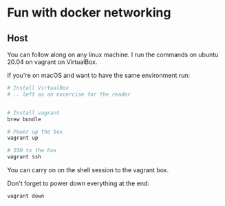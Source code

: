 # Fun with docker networking


## Host

You can follow along on any linux machine. I run the commands on ubuntu 20.04 on vagrant on VirtualBox.

If you're on macOS and want to have the same environment run:

```sh
# Install VirtualBox
# .. left as an excercise for the reader


# Install vagrant
brew bundle

# Power up the box
vagrant up

# SSH to the box
vagrant ssh
```

You can carry on on the shell session to the vagrant box.

Don't forget to power down everything at the end:
```sh
vagrant down
```
